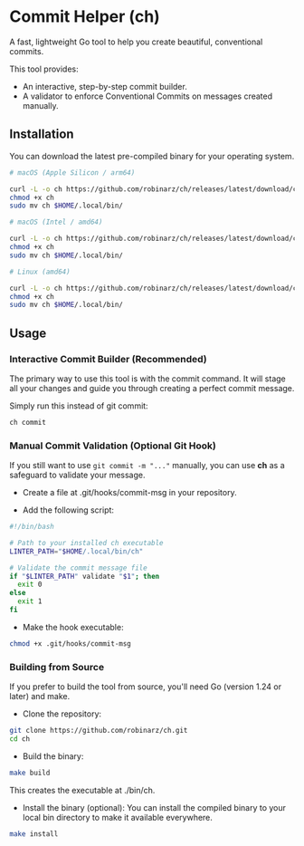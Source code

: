 # Commit Helper (ch)

A fast, lightweight Go tool to help you create beautiful, conventional commits.

This tool provides:

 - An interactive, step-by-step commit builder.
 - A validator to enforce Conventional Commits on messages created manually.

## Installation

You can download the latest pre-compiled binary for your operating system.

```bash
# macOS (Apple Silicon / arm64)

curl -L -o ch https://github.com/robinarz/ch/releases/latest/download/ch-darwin-arm64
chmod +x ch
sudo mv ch $HOME/.local/bin/
```

```bash
# macOS (Intel / amd64)

curl -L -o ch https://github.com/robinarz/ch/releases/latest/download/ch-darwin-amd64
chmod +x ch
sudo mv ch $HOME/.local/bin/
```

```bash
# Linux (amd64)

curl -L -o ch https://github.com/robinarz/ch/releases/latest/download/ch-linux-amd64
chmod +x ch
sudo mv ch $HOME/.local/bin/
```

## Usage
### Interactive Commit Builder (Recommended)

The primary way to use this tool is with the commit command. It will stage all your changes and guide you through creating a perfect commit message.

Simply run this instead of git commit:

```bash
ch commit
```

### Manual Commit Validation (Optional Git Hook)

If you still want to use `git commit -m "..."` manually, you can use **ch** as a safeguard to validate your message.

- Create a file at .git/hooks/commit-msg in your repository.

- Add the following script:

```bash
#!/bin/bash

# Path to your installed ch executable
LINTER_PATH="$HOME/.local/bin/ch"

# Validate the commit message file
if "$LINTER_PATH" validate "$1"; then
  exit 0
else
  exit 1
fi
```

- Make the hook executable:

```bash
chmod +x .git/hooks/commit-msg
```

### Building from Source

If you prefer to build the tool from source, you'll need Go (version 1.24 or later) and make.


- Clone the repository:

```bash
git clone https://github.com/robinarz/ch.git
cd ch
```

- Build the binary:

```bash
make build
```
This creates the executable at ./bin/ch.

- Install the binary (optional):
You can install the compiled binary to your local bin directory to make it available everywhere.

```bash
make install
    
